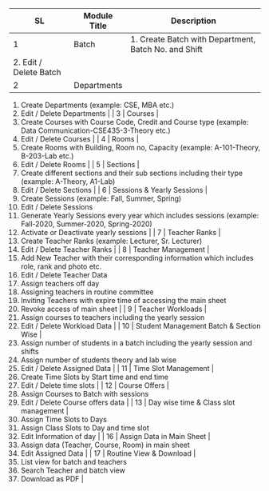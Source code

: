 | **SL** | **Module Title** | **Description** |
| --- | --- | --- |
| 1 | Batch | 1. Create Batch with Department, Batch No. and Shift 
2. Edit / Delete Batch|
| 2 | Departments |
1. Create Departments (example: CSE, MBA etc.)
2. Edit / Delete Departments
 |
| 3 | Courses |
1. Create Courses with Course Code, Credit and Course type (example: Data Communication-CSE435-3-Theory etc.)
2. Edit / Delete Courses
 |
| 4 | Rooms |
1. Create Rooms with Building, Room no, Capacity (example: A-101-Theory, B-203-Lab etc.)
2. Edit / Delete Rooms
 |
| 5 | Sections |
1. Create different sections and their sub sections including their type (example: A-Theory, A1-Lab)
2. Edit / Delete Sections
 |
| 6 | Sessions &amp; Yearly Sessions |
1. Create Sessions (example: Fall, Summer, Spring)
2. Edit / Delete Sessions
3. Generate Yearly Sessions every year which includes sessions (example: Fall-2020, Summer-2020, Spring-2020)
4. Activate or Deactivate yearly sessions
 |
| 7 | Teacher Ranks |
1. Create Teacher Ranks (example: Lecturer, Sr. Lecturer)
2. Edit / Delete Teacher Ranks
 |
| 8 | Teacher Management |
1. Add New Teacher with their corresponding information which includes role, rank and photo etc.
2. Edit / Delete Teacher Data
3. Assign teachers off day
4. Assigning teachers in routine committee
5. Inviting Teachers with expire time of accessing the main sheet
6. Revoke access of main sheet
 |
| 9 | Teacher Workloads |
1. Assign courses to teachers including the yearly session
2. Edit / Delete Workload Data
 |
| 10 | Student Management Batch &amp; Section Wise |
1. Assign number of students in a batch including the yearly session and shifts
2. Assign number of students theory and lab wise
3. Edit / Delete Assigned Data
 |
| 11 | Time Slot Management |
1. Create Time Slots by Start time and end time
2. Edit / Delete time slots
 |
| 12 | Course Offers |
1. Assign Courses to Batch with sessions
2. Edit / Delete Course offers data
 |
| 13 | Day wise time &amp; Class slot management |
1. Assign Time Slots to Days
2. Assign Class Slots to Day and time slot
3. Edit Information of day
 |
| 16 | Assign Data in Main Sheet |
1. Assign data (Teacher, Course, Room) in main sheet
2. Edit Assigned Data
 |
| 17 | Routine View &amp; Download |
1. List view for batch and teachers
2. Search Teacher and batch view
3. Download as PDF
 |
